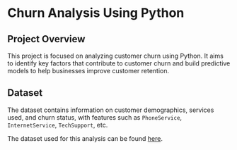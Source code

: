 # Churn Analysis Using Python

## Project Overview
This project is focused on analyzing customer churn using Python. It aims to identify key factors that contribute to customer churn and build predictive models to help businesses improve customer retention.

## Dataset
The dataset contains information on customer demographics, services used, and churn status, with features such as `PhoneService`, `InternetService`, `TechSupport`, etc.

The dataset used for this analysis can be found [here]([https://www.example.com/dataset-link](https://www.kaggle.com/datasets/blastchar/telco-customer-churn)).

